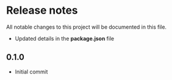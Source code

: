 # Release notes
All notable changes to this project will be documented in this file.

- Updated details in the **package.json** file

## 0.1.0
- Initial commit
